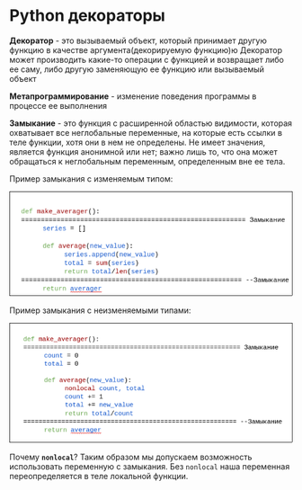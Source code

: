# Python декораторы


**Декоратор** - это вызываемый объект, который принимает другую функцию в качестве аргумента(декорируемую функцию)ю
Декоратор может производить какие-то операции с функцией и возвращает либо ее саму, либо другую заменяющую ее функцию
или вызываемый объект

**Метапрограммирование** - изменение поведения программы в процессе ее выполнения

**Замыкание** - это функция с расширенной областью видимости, которая охватывает все неглобальные переменные,
на которые есть ссылки в теле функции, хотя они в нем не определены. Не имеет значения, является функция анонимной или нет;
важно лишь то, что она может обращаться к неглобальным переменным, определенным вне ее тела.


Пример замыкания с изменяемым типом:

![Замыкание 1](zam_dec.png)


Пример замыкания с неизменяемыми типами:

![Замыкание 1](zam_dec2.png)


Почему **`nonlocal`**?
Таким образом мы допускаем возможность использовать переменную с замыкания.
Без `nonlocal` наша переменная переопределяется в теле локальной функции.

